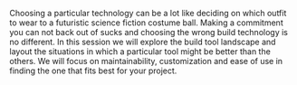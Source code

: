 Choosing a particular technology can be a lot like deciding on which outfit to wear to a futuristic science fiction costume ball. Making a commitment you can not back out of sucks and choosing the wrong build technology is no different. In this session we will explore the build tool landscape and layout the situations in which a particular tool might be better than the others. We will focus on maintainability, customization and ease of use in finding the one that fits best for your project.
